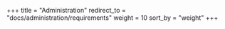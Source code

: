 +++
title = "Administration"
redirect_to = "docs/administration/requirements"
weight = 10
sort_by = "weight"
+++

